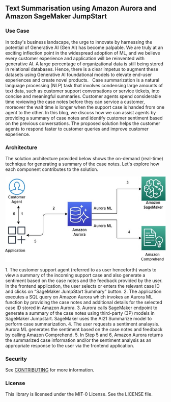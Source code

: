 ## Text Summarisation using Amazon Aurora and Amazon SageMaker JumpStart

### Use Case

In today's business landscape, the urge to innovate by harnessing the potential of Generative AI (Gen AI) has become palpable. We are truly at an exciting inflection point in the widespread adoption of ML, and we believe every customer experience and application will be reinvented with generative AI. A large percentage of organizational data is still being stored in relational databases. Hence, there is a clear impetus to augment these datasets using Generative AI foundational models to elevate end-user experiences and create novel products.
 
Case summarization is a natural language processing (NLP) task that involves condensing large amounts of text data, such as customer support conversations or service tickets, into concise and meaningful summaries. Customer agents spend considerable time reviewing the case notes before they can service a customer, moreover the wait time is longer when the support case is handed from one agent to the other. In this blog, we discuss how we can assist agents by providing a summary of case notes and identify customer sentiment based on the previous conversations. The proposed solution helps the customer agents to respond faster to customer queries and improve customer experience.

### Architecture

The solution architecture provided below shows the on-demand (real-time) technique for generating a summary of the case notes. Let's explore how each component contributes to the solution.

![Architecture Diagram](Architecture.jpg)

1. The customer support agent (referred to as user henceforth) wants to view a summary of the incoming support case and also generate a sentiment based on the case notes and the feedback provided by the user. In the frontend application, the user selects or enters the relevant case ID and clicks on “SageMaker JumpStart Summary” button. 
2. The application executes a SQL query on Amazon Aurora which invokes an Aurora ML function by providing the case notes and additional details for the selected case ID stored in Amazon Aurora. 
3. Aurora calls SageMaker endpoint to generate a summary of the case notes using third-party (3P) models in SageMaker Jumpstart. SageMaker uses the AI21 Summarize model to perform case summarization.
4. The user requests a sentiment analaysis. Aurora ML generates the sentiment based on the case notes and feedback by calling Amazon Comprehend. 
5. In Step 5 and 6, Amazon Aurora returns the summarized case information and/or the sentiment analysis as an appropriate response to the user via the frontend application.


### Security

See [CONTRIBUTING](CONTRIBUTING.md#security-issue-notifications) for more information.

### License

This library is licensed under the MIT-0 License. See the LICENSE file.